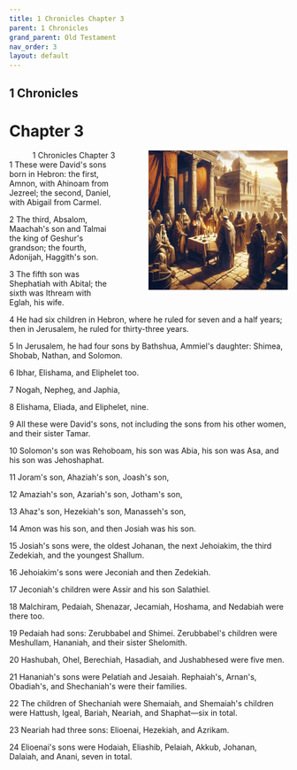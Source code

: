 ```yaml
---
title: 1 Chronicles Chapter 3
parent: 1 Chronicles
grand_parent: Old Testament
nav_order: 3
layout: default
---
```


## 1 Chronicles

# Chapter 3

<div style="clear: both; text-align: right;">
    <img src="/assets/Image/1 Chronicles/500/3.jpg" alt="1 Chronicles Chapter 3" class="chapter-image" style="max-width: 50%; height: auto; float: right; margin: 0 0 10px 10px; padding-left: 10%;">
    <figcaption style="font-size: 14px;">1 Chronicles Chapter 3</figcaption>
</div>
1 These were David's sons born in Hebron: the first, Amnon, with Ahinoam from Jezreel; the second, Daniel, with Abigail from Carmel.

2 The third, Absalom, Maachah's son and Talmai the king of Geshur's grandson; the fourth, Adonijah, Haggith's son.

3 The fifth son was Shephatiah with Abital; the sixth was Ithream with Eglah, his wife.

4 He had six children in Hebron, where he ruled for seven and a half years; then in Jerusalem, he ruled for thirty-three years.

5 In Jerusalem, he had four sons by Bathshua, Ammiel's daughter: Shimea, Shobab, Nathan, and Solomon.

6 Ibhar, Elishama, and Eliphelet too.

7 Nogah, Nepheg, and Japhia,

8 Elishama, Eliada, and Eliphelet, nine.

9 All these were David's sons, not including the sons from his other women, and their sister Tamar.

10 Solomon's son was Rehoboam, his son was Abia, his son was Asa, and his son was Jehoshaphat.

11 Joram's son, Ahaziah's son, Joash's son,

12 Amaziah's son, Azariah's son, Jotham's son,

13 Ahaz's son, Hezekiah's son, Manasseh's son,

14 Amon was his son, and then Josiah was his son.

15 Josiah's sons were, the oldest Johanan, the next Jehoiakim, the third Zedekiah, and the youngest Shallum.

16 Jehoiakim's sons were Jeconiah and then Zedekiah.

17 Jeconiah's children were Assir and his son Salathiel.

18 Malchiram, Pedaiah, Shenazar, Jecamiah, Hoshama, and Nedabiah were there too.

19 Pedaiah had sons: Zerubbabel and Shimei. Zerubbabel's children were Meshullam, Hananiah, and their sister Shelomith.

20 Hashubah, Ohel, Berechiah, Hasadiah, and Jushabhesed were five men.

21 Hananiah's sons were Pelatiah and Jesaiah. Rephaiah's, Arnan's, Obadiah's, and Shechaniah's were their families.

22 The children of Shechaniah were Shemaiah, and Shemaiah's children were Hattush, Igeal, Bariah, Neariah, and Shaphat—six in total.

23 Neariah had three sons: Elioenai, Hezekiah, and Azrikam.

24 Elioenai's sons were Hodaiah, Eliashib, Pelaiah, Akkub, Johanan, Dalaiah, and Anani, seven in total.


